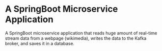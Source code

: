 <h1>A SpringBoot Microservice Application</h1>

A SpringBoot microservice application that reads huge amount of real-time stream data from a webpage (wikimedia), writes the data to the Kafka broker, and saves it in a database.